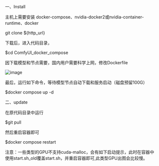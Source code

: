 一、Install

主机上需要安装 docker-compose、nvidia-docker2或nvidia-container-runtime、docker

git clone ${http_url}

下载后，进入代码目录，

$cd  ComfyUI_docker_compose

因下载模型和节点需要，国内用户需要科学上网，修改Dockerfile

![image](https://github.com/user-attachments/assets/73c0788f-d99f-4c1c-a61a-99efc9bba3a0)


最后，运行如下命令，等待模型节点自动下载和服务启动（磁盘预留100G）

$docker compose up -d

二、update

在原代码目录中运行

$git pull

然后重启容器即可

$docker compose restart


注意：一些类型的GPU不支持cuda-malloc，会有如下启动提示，此时在容器中使用start.sh_old覆盖start.sh，并重启容器即可,此类型GPU出图会比较慢。
